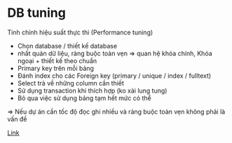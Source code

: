 # DB tuning

Tinh chỉnh hiệu suất thực thi (Performance tuning) 

- Chọn database / thiết kế database
- nhất quán dữ liệu, ràng buộc toàn vẹn => quan hệ khóa chính, Khóa ngoại + thiết kế theo chuẩn
- Primary key trên mỗi bảng
- Đánh index cho các Foreign key (primary / unique / index / fulltext)
- Select trả về những column cần thiết
- Sử dụng transaction khi thích hợp (ko xài lung tung)
- Bỏ qua việc sử dụng bảng tạm hết mức có thể


=> Nếu dự án cần tốc độ đọc ghi nhiều và ràng buộc toàn vẹn không phải là vấn đề 

[Link](http://tayninhit.info/20-van-de-database-tuning-90.html#targetText=Tinh%20ch%E1%BB%89nh%20hi%E1%BB%87u%20su%E1%BA%A5t%20th%E1%BB%B1c,(Database%20Administrator)%20l%C3%A2u%20n%C4%83m.)